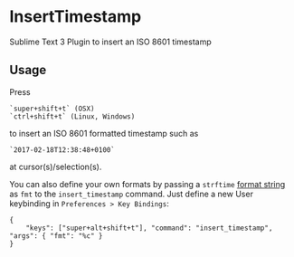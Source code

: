 # InsertTimestamp

Sublime Text 3 Plugin to insert an ISO 8601 timestamp

## Usage

Press

	`super+shift+t` (OSX)
	`ctrl+shift+t` (Linux, Windows)

to insert an ISO 8601 formatted timestamp such as

	`2017-02-18T12:38:48+0100`

at cursor(s)/selection(s).

You can also define your own formats by passing a `strftime` [format string](https://docs.python.org/2/library/datetime.html#strftime-strptime-behavior) as `fmt` to the `insert_timestamp` command. Just define a new User keybinding in `Preferences > Key Bindings`:

    {
        "keys": ["super+alt+shift+t"], "command": "insert_timestamp", "args": { "fmt": "%c" }
    }
